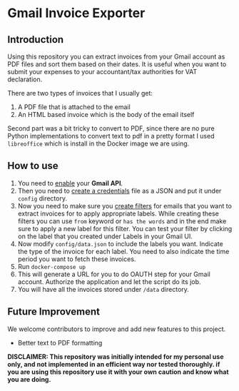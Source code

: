 Gmail Invoice Exporter
======================

## Introduction
Using this repository you can extract invoices from your Gmail account as PDF files and sort them based on their dates.
It is useful when you want to submit your expenses to your accountant/tax authorities for VAT declaration.

There are two types of invoices that I usually get:
1. A PDF file that is attached to the email
2. An HTML based invoice which is the body of the email itself

Second part was a bit tricky to convert to PDF, since there are no pure Python implementations to convert text to pdf in a
pretty format I used `libreoffice` which is install in the Docker image we are using.



## How to use

1. You need to [enable](https://support.google.com/googleapi/answer/6158841?hl=en) your **Gmail API**.
2. Then you need to [create a credentials](https://developers.google.com/gmail/api/quickstart/python#authorize_credentials_for_a_desktop_application) 
file as a JSON and put it under `config` directory. 
3. Now you need to make sure you [create filters](https://support.google.com/mail/answer/6579?hl=en#zippy=%2Ccreate-a-filter) for emails that you want to extract invoices for to apply appropriate labels. 
While creating these filters you can use `from` keyword or `has the words` and in the end make sure to apply a new label for this filter. 
You can test your filter by clicking on the label that you created under Labels in your Gmail UI. 
4. Now modify `config/data.json` to include the labels you want. Indicate the type of the invoice for each label. You need 
to also indicate the time period you want to fetch these invoices.
5. Run `docker-compose up`
6. This will generate a URL for you to do OAUTH step for your Gmail account. Authorize the application and let the script
do its job. 
7. You will have all the invoices stored under `/data` directory.

## Future Improvement 

We welcome contributors to improve and add new features to this project.
- Better text to PDF formatting

**DISCLAIMER: This repository was initially intended for my personal use only, and not implemented in an efficient way nor tested thoroughly.
if you are using this repository use it with your own caution and know what you are doing.**
